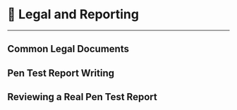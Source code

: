 
# 📑 Legal and Reporting

---

## Common Legal Documents




## Pen Test Report Writing




## Reviewing a Real Pen Test Report

